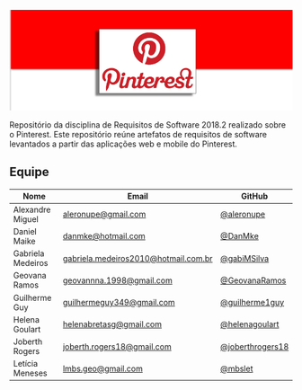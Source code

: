 
![Screenshot](img/pinterest.png)

Repositório da disciplina de Requisitos de Software 2018.2 realizado sobre o Pinterest. Este repositório reúne artefatos de requisitos de software levantados a partir das aplicações web e mobile do Pinterest.


## Equipe

| Nome | Email | GitHub|
|--|--|--|
| Alexandre Miguel | aleronupe@gmail.com | [@aleronupe](https://github.com/aleronupe) |
| Daniel Maike | danmke@hotmail.com | [@DanMke](https://github.com/DanMke) |
| Gabriela Medeiros | gabriela.medeiros2010@hotmail.com.br | [@gabiMSilva](https://github.com/gabiMSilva) |
| Geovana Ramos | geovannna.1998@gmail.com | [@GeovanaRamos](https://github.com/GeovanaRamos) |
| Guilherme Guy | guilhermeguy349@gmail.com| [@guilherme1guy](https://github.com/guilherme1guy) |
| Helena Goulart| helenabretasg@gmail.com | [@helenagoulart](https://github.com/helenagoulart)|
| Joberth Rogers | joberth.rogers18@gmail.com | [@joberthrogers18](https://github.com/joberthrogers18) |
| Letícia Meneses| lmbs.geo@gmail.com | [@mbslet](https://github.com/mbslet)|
